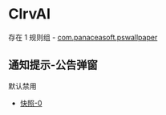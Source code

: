 # ClrvAI

存在 1 规则组 - [com.panaceasoft.pswallpaper](/src/apps/com.panaceasoft.pswallpaper.ts)

## 通知提示-公告弹窗

默认禁用

- [快照-0](https://i.gkd.li/i/14141561)
